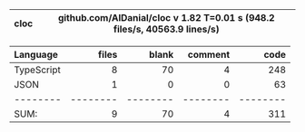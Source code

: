 
cloc|github.com/AlDanial/cloc v 1.82  T=0.01 s (948.2 files/s, 40563.9 lines/s)
--- | ---

Language|files|blank|comment|code
:-------|-------:|-------:|-------:|-------:
TypeScript|8|70|4|248
JSON|1|0|0|63
--------|--------|--------|--------|--------
SUM:|9|70|4|311
